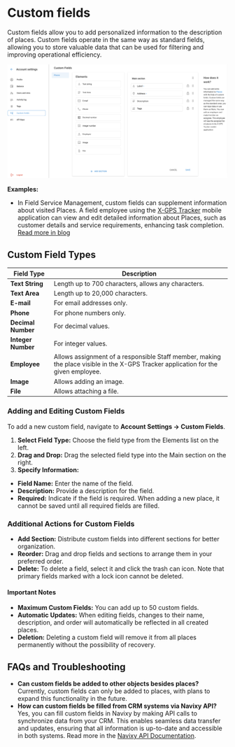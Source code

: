 # Custom fields

Custom fields allow you to add personalized information to the description of places. Custom fields operate in the same way as standard fields, allowing you to store valuable data that can be used for filtering and improving operational efficiency.

![image-20240718-172504.png](attachments/image-20240718-172504.png)

**Examples:**

- In Field Service Management, custom fields can supplement information about visited Places. A field employee using the [X-GPS Tracker](https://x-gps.app/) mobile application can view and edit detailed information about Places, such as customer details and service requirements, enhancing task completion. [Read more in blog](https://www.navixy.com/blog/custom-fields-navixy/)

## Custom Field Types

| **Field Type** | **Description** |
| --- | --- |
| **Text String** | Length up to 700 characters, allows any characters. |
| **Text Area** | Length up to 20,000 characters. |
| **E-mail** | For email addresses only. |
| **Phone** | For phone numbers only. |
| **Decimal Number** | For decimal values. |
| **Integer Number** | For integer values. |
| **Employee** | Allows assignment of a responsible Staff member, making the place visible in the X-GPS Tracker application for the given employee. |
| **Image** | Allows adding an image. |
| **File** | Allows attaching a file. |

### Adding and Editing Custom Fields

To add a new custom field, navigate to **Account Settings → Custom Fields**.

1. **Select Field Type:** Choose the field type from the Elements list on the left.
2. **Drag and Drop:** Drag the selected field type into the Main section on the right.
3. **Specify Information:**
  - **Field Name:** Enter the name of the field.
  - **Description:** Provide a description for the field.
  - **Required:** Indicate if the field is required. When adding a new place, it cannot be saved until all required fields are filled.

### Additional Actions for Custom Fields

- **Add Section:** Distribute custom fields into different sections for better organization.
- **Reorder:** Drag and drop fields and sections to arrange them in your preferred order.
- **Delete:** To delete a field, select it and click the trash can icon. Note that primary fields marked with a lock icon cannot be deleted.

#### Important Notes

- **Maximum Custom Fields:** You can add up to 50 custom fields.
- **Automatic Updates:** When editing fields, changes to their name, description, and order will automatically be reflected in all created places.
- **Deletion:** Deleting a custom field will remove it from all places permanently without the possibility of recovery.

## FAQs and Troubleshooting

- **Can custom fields be added to other objects besides places?** Currently, custom fields can only be added to places, with plans to expand this functionality in the future.
- **How can custom fields be filled from CRM systems via Navixy API?** Yes, you can fill custom fields in Navixy by making API calls to synchronize data from your CRM. This enables seamless data transfer and updates, ensuring that all information is up-to-date and accessible in both systems. Read more in the [Navixy API Documentation](https://www.navixy.com/docs/navixy-api/user-api/backend-api/resources/field-service/place/work-with-poi).
